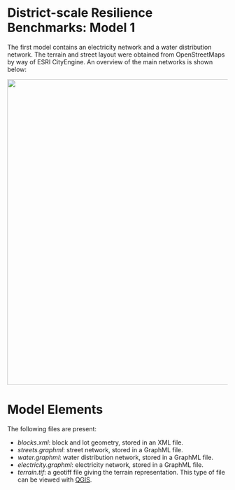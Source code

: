 # District-scale Resilience Benchmarks: Model 1

The first model contains an electricity network and a water distribution network. The terrain and street layout were obtained from OpenStreetMaps by way of ESRI CityEngine. An overview of the main networks is shown below:


<p align="center">
<img src="https://github.com/uvicjames/district_scale_resilience_benchmarks/assets/6242976/d2063406-35b7-4915-b0d9-5cd2e26eeb12" width="700">
</p>



# Model Elements

The following files are present:
- _blocks.xml_: block and lot geometry, stored in an XML file.
- _streets.graphml_: street network, stored in a GraphML file.
- _water.graphml_: water distribution network, stored in a GraphML file.
- _electricity.graphml_: electricity network, stored in a GraphML file.
- _terrain.tif_: a geotiff file giving the terrain representation. This type of file can be viewed with [QGIS](https://www.qgis.org/en/site/).
